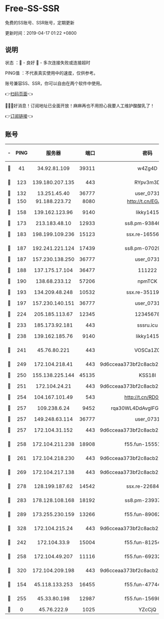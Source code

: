 # Free-SS-SSR

免费的SS账号、SSR账号，定期更新

更新时间：2019-04-17 01:22 +0800

## 说明

状态     ：🙂 - 良好 🙁 - 多次连接失败或连接超时

PING值   ：不代表真实使用中的速度，仅供参考。

账号兼容SS、SSR，你可以自由在两个软件中使用。

👉[扫码页面](https://liesauer.github.io/Free-SS-SSR/)👈

🎉🎉🎉好消息！订阅地址已全面开放！麻麻再也不用担心我要人工维护酸酸乳了！

👉[订阅链接](https://www.liesauer.net/yogurt/subscribe?ACCESS_TOKEN=DAYxR3mMaZAsaqUb)👈

## 账号

|-|PING|服务器|端口|密码|加密方式|区域|
|:----:|:----:|:-----:|-----:|:----:|:----:|:----:|
|🙂|41|34.92.81.109|39311|w4Zg4D|chacha20-ietf|US|
|🙂|123|139.180.207.135|443|RYpv3m3D|aes-256-cfb|JP|
|🙂|132|13.251.45.40|36777|user_0731|chacha20|SG|
|🙂|150|91.188.223.72|8080|http://t.cn/EGJIyrl|rc4-md5|RU|
|🙂|158|139.162.123.96|9140|likky1415|aes-256-cfb|JP|
|🙂|173|213.183.48.10|12933|ss8.pm-93846513|rc4-md5|RU|
|🙂|183|198.199.109.236|15123|ssx.re-16556245|aes-256-cfb|US|
|🙂|187|192.241.221.124|17439|ss8.pm-07029928|aes-256-cfb|US|
|🙂|187|157.230.138.250|36777|user_0731|chacha20|US|
|🙂|188|137.175.17.104|36477|111222|aes-256-cfb|US|
|🙂|190|138.68.233.12|57206|npmTCK|rc4-md5|US|
|🙂|193|134.209.48.248|10532|ssx.re-35119050|aes-256-cfb|US|
|🙂|197|157.230.140.151|36777|user_0731|chacha20|US|
|🙂|224|205.185.113.67|12345|12345678|aes-256-cfb|US|
|🙂|233|185.173.92.181|443|sssru.icu|rc4-md5|RU|
|🙂|238|139.162.185.76|9140|likky1415|aes-256-cfb|DE|
|🙂|241|45.76.80.221|443|VOSCa1ZG|aes-256-cfb|DE|
|🙂|249|172.104.218.41|443|9d6cceaa373bf2c8acb22e60b6a58be6|aes-256-cfb|US|
|🙂|250|155.138.225.144|45135|KSS18l|rc4-md5|US|
|🙂|251|172.104.24.21|443|9d6cceaa373bf2c8acb22e60b6a58be6|aes-256-cfb|US|
|🙂|254|104.167.101.49|543|http://t.cn/RD0D7sx|rc4-md5|CA|
|🙂|257|109.238.6.24|9452|rqa30WL4DdAvgIFG6Fs3znzTa|aes-256-cfb|FR|
|🙂|257|149.248.63.114|36777|user_0731|chacha20|CA|
|🙂|257|172.104.31.152|443|9d6cceaa373bf2c8acb22e60b6a58be6|aes-256-cfb|US|
|🙂|258|172.104.211.238|18908|f55.fun-15551858|aes-256-cfb|US|
|🙂|261|172.104.218.230|443|9d6cceaa373bf2c8acb22e60b6a58be6|aes-256-cfb|US|
|🙂|269|172.104.217.138|443|9d6cceaa373bf2c8acb22e60b6a58be6|aes-256-cfb|US|
|🙂|278|128.199.187.62|14542|ssx.re-22684081|aes-256-cfb|SG|
|🙂|283|178.128.108.168|18192|ss8.pm-23937641|aes-256-cfb|SG|
|🙂|289|173.255.230.159|13266|f55.fun-89062713|aes-256-cfb|US|
|🙂|328|172.104.215.24|443|9d6cceaa373bf2c8acb22e60b6a58be6|aes-256-cfb|US|
|🙂|242|172.104.33.9|15004|f55.fun-81254583|aes-256-cfb|SG|
|🙂|258|172.104.49.207|11116|f55.fun-69232280|aes-256-cfb|SG|
|🙂|320|172.104.209.198|443|9d6cceaa373bf2c8acb22e60b6a58be6|aes-256-cfb|US|
|🙁|154|45.118.133.253|16455|f55.fun-47744783|aes-256-cfb|SG|
|🙁|255|45.33.80.198|12987|f55.fun-15698045|aes-256-cfb|US|
|🙁|0|45.76.222.9|1025|YZcCjQ|rc4-md5|JP|
